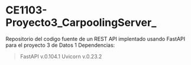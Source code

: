 # CE1103-Proyecto3_CarpoolingServer_
Repositorio del codigo fuente de un REST API implentado usando FastAPI para el proyecto 3 de Datos 1
Dependencias:
> FastAPI v.0.104.1
> Uvicorn v.0.23.2
